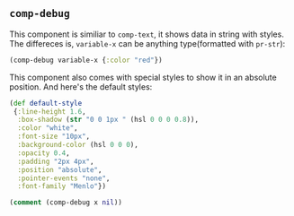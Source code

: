 
## `comp-debug`

This component is similiar to `comp-text`, it shows data in string with styles.
The differeces is, `variable-x` can be anything type(formatted with `pr-str`):

```clojure
(comp-debug variable-x {:color "red"})
```

This component also comes with special styles to show it in an absolute position.
And here's the default styles:

```clojure
(def default-style
 {:line-height 1.6,
  :box-shadow (str "0 0 1px " (hsl 0 0 0 0.8)),
  :color "white",
  :font-size "10px",
  :background-color (hsl 0 0 0),
  :opacity 0.4,
  :padding "2px 4px",
  :position "absolute",
  :pointer-events "none",
  :font-family "Menlo"})
```

```clojure
(comment (comp-debug x nil))
```